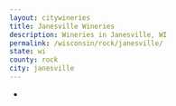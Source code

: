 ```yaml
---
layout: citywineries
title: Janesville Wineries
description: Wineries in Janesville, WI
permalink: /wisconsin/rock/janesville/
state: wi
county: rock
city: janesville
---
```

-
